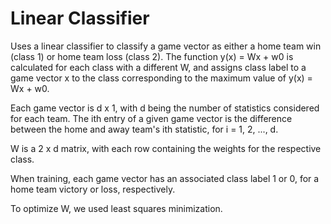 # Linear Classifier

Uses a linear classifier to classify a game vector as either a home team win (class 1) or home team loss (class 2). The function 
y(x) = Wx + w0 is calculated for each class with a different W, and assigns class label to a game vector x to the class corresponding to the maximum value of y(x) = Wx + w0.  

Each game vector is d x 1, with d being the number of statistics considered for each team. The ith entry of a given game vector is the difference between the home and away team's ith statistic, for i = 1, 2, ..., d. 

W is a 2 x d matrix, with each row containing the weights for the respective class. 

When training, each game vector has an associated class label 1 or 0, for a home team victory or loss, respectively.

To optimize W, we used least squares minimization. 
